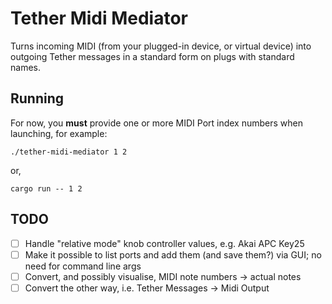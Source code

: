 # Tether Midi Mediator

Turns incoming MIDI (from your plugged-in device, or virtual device) into outgoing Tether messages in a standard form on plugs with standard names.

## Running
For now, you **must** provide one or more MIDI Port index numbers when launching, for example:
```
./tether-midi-mediator 1 2
```
or,
```
cargo run -- 1 2
```

## TODO
- [ ] Handle "relative mode" knob controller values, e.g. Akai APC Key25
- [ ] Make it possible to list ports and add them (and save them?) via GUI; no need for command line args
- [ ] Convert, and possibly visualise, MIDI note numbers -> actual notes
- [ ] Convert the other way, i.e. Tether Messages -> Midi Output